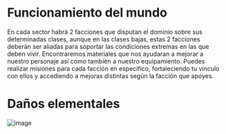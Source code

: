 # Funcionamiento del mundo
En cada sector habrá 2 facciones que disputan el dominio sobre sus determinadas clases, aunque en las clases bajas, estas 2 facciones deberán ser aliadas para soportar las condiciones extremas en las que deben vivir.
Encontraremos materiales que nos ayudaran a mejorar a nuestro personaje así como también a nuestro equipamiento.
Puedes realizar misiones para cada facción en especifico, fortaleciendo tu vinculo con ellos y accediendo a mejoras distintas según la facción que apoyes.
# Daños elementales
![image](https://user-images.githubusercontent.com/126698679/227177765-712693c1-abac-4c60-9e68-494a58753fa0.png)


